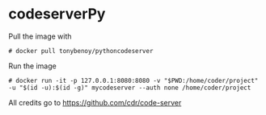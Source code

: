 # codeserverPy
Pull the image with
```
# docker pull tonybenoy/pythoncodeserver
```
Run the image
``` 
# docker run -it -p 127.0.0.1:8080:8080 -v "$PWD:/home/coder/project"  -u "$(id -u):$(id -g)" mycodeserver --auth none /home/coder/project
```
All credits go to https://github.com/cdr/code-server
